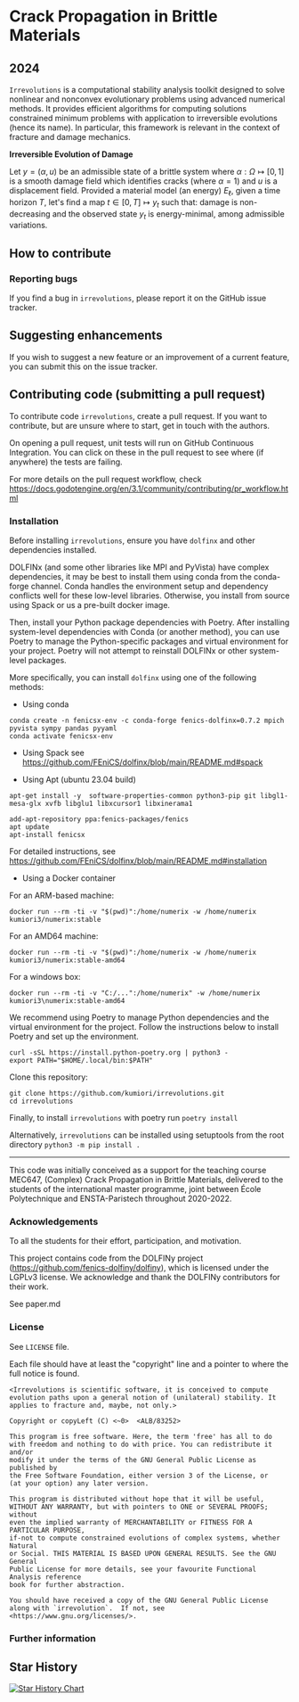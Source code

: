 # Crack Propagation in Brittle Materials
## 2024

`Irrevolutions` is a computational stability analysis toolkit designed to solve nonlinear and nonconvex evolutionary problems using advanced numerical methods. It provides efficient algorithms for computing solutions constrained minimum problems with application to irreversible evolutions (hence its name). In particular, this framework is relevant in the context of fracture and damage mechanics.

**Irreversible Evolution of Damage**
 
Let $y=(\alpha, u)$ be an admissible state of a brittle system where $\alpha: \Omega \mapsto [0, 1]$ is a smooth damage field which identifies cracks (where $\alpha =1$) and $u$ is a displacement field. Provided a material model (an energy) $E_\ell$, given a time horizon $T$, let's find a map $t \in [0, T]\mapsto y_t$ such that: damage is non-decreasing and the observed state $y_t$ is energy-minimal, among admissible variations. 

## How to contribute

### Reporting bugs
If you find a bug in `irrevolutions`, please report it on the GitHub issue tracker.

## Suggesting enhancements
If you wish to suggest a new feature or an improvement of a current feature, you can submit this on the issue tracker.

## Contributing code (submitting a pull request)
To contribute code `irrevolutions`, create a pull request. If you want to contribute, but are unsure where to start, get in touch with the authors.

On opening a pull request, unit tests will run on GitHub Continuous Integration. You can click on these in the pull request to see where (if anywhere) the tests are failing.

For more details on the pull request workflow, check
https://docs.godotengine.org/en/3.1/community/contributing/pr_workflow.html



### Installation

Before installing `irrevolutions`, ensure you have `dolfinx` and other dependencies installed.

DOLFINx (and some other libraries like MPI and PyVista) have complex dependencies, it may be best to install them using conda from the conda-forge channel. Conda handles the environment setup and dependency conflicts well for these low-level libraries. Otherwise, you install from source using Spack or us a pre-built docker image.

Then, install your Python package dependencies with Poetry. After installing system-level dependencies with Conda (or another method), you can use Poetry to manage the Python-specific packages and virtual environment for your project. Poetry will not attempt to reinstall DOLFINx or other system-level packages.

More specifically, you can install `dolfinx` using one of the following methods:

- Using conda
```
conda create -n fenicsx-env -c conda-forge fenics-dolfinx=0.7.2 mpich pyvista sympy pandas pyyaml
conda activate fenicsx-env
```

- Using Spack
see https://github.com/FEniCS/dolfinx/blob/main/README.md#spack

- Using Apt (ubuntu 23.04 build)
```
apt-get install -y  software-properties-common python3-pip git libgl1-mesa-glx xvfb libglu1 libxcursor1 libxinerama1

add-apt-repository ppa:fenics-packages/fenics
apt update
apt-install fenicsx
```

For detailed instructions, see https://github.com/FEniCS/dolfinx/blob/main/README.md#installation

- Using a Docker container

For an ARM-based machine:
```
docker run --rm -ti -v "$(pwd)":/home/numerix -w /home/numerix kumiori3/numerix:stable
```
For an AMD64 machine:
```
docker run --rm -ti -v "$(pwd)":/home/numerix -w /home/numerix kumiori3/numerix:stable-amd64
```

For a windows box:
```
docker run --rm -ti -v "C:/...":/home/numerix" -w /home/numerix kumiori3\numerix:stable-amd64
```


We recommend using Poetry to manage Python dependencies and the virtual environment for the project. Follow the instructions below to install Poetry and set up the environment.

```
curl -sSL https://install.python-poetry.org | python3 -
export PATH="$HOME/.local/bin:$PATH"
```

Clone this repository:

```
git clone https://github.com/kumiori/irrevolutions.git
cd irrevolutions
```


Finally, to install `irrevolutions` with poetry run
```poetry install```

Alternatively, `irrevolutions` can be installed using setuptools from the root directory
```python3 -m pip install .```



----

This code was initially conceived as a support for the teaching course MEC647, 
(Complex) Crack Propagation in Brittle Materials, delivered to the students of the international master programme, joint between École Polytechnique and ENSTA-Paristech throughout 2020-2022. 


### Acknowledgements

To all the students for their effort, participation, and motivation.

This project contains code from the DOLFINy project (https://github.com/fenics-dolfiny/dolfiny), which is licensed under the LGPLv3 license. We acknowledge and thank the DOLFINy contributors for their work.

See paper.md

### License

See `LICENSE` file.

Each file should have at least the "copyright" line and a pointer to where the full notice is found.

    <Irrevolutions is scientific software, it is conceived to compute evolution paths upon a general notion of (unilateral) stability. It applies to fracture and, maybe, not only.>

    Copyright or copyLeft (C) <~0>  <ALB/83252>

    This program is free software. Here, the term 'free' has all to do
    with freedom and nothing to do with price. You can redistribute it and/or
    modify it under the terms of the GNU General Public License as published by
    the Free Software Foundation, either version 3 of the License, or
    (at your option) any later version.

    This program is distributed without hope that it will be useful,
    WITHOUT ANY WARRANTY, but with pointers to ONE or SEVERAL PROOFS; without 
    even the implied warranty of MERCHANTABILITY or FITNESS FOR A PARTICULAR PURPOSE,
    if-not to compute constrained evolutions of complex systems, whether Natural
    or Social. THIS MATERIAL IS BASED UPON GENERAL RESULTS. See the GNU General 
    Public License for more details, see your favourite Functional Analysis reference 
    book for further abstraction.

    You should have received a copy of the GNU General Public License
    along with `irrevolution`.  If not, see <https://www.gnu.org/licenses/>.


### Further information



## Star History

<a href="https://star-history.com/#kumiori/irrevolutions&Date">
 <picture>
   <source media="(prefers-color-scheme: dark)" srcset="https://api.star-history.com/svg?repos=kumiori/irrevolutions&type=Date&theme=dark" />
   <source media="(prefers-color-scheme: light)" srcset="https://api.star-history.com/svg?repos=kumiori/irrevolutions&type=Date" />
   <img alt="Star History Chart" src="https://api.star-history.com/svg?repos=kumiori/irrevolutions&type=Date" />
 </picture>
</a>
